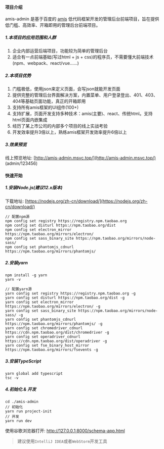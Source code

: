 #### 项目介绍

amis-admin 是基于百度的 [amis](https://github.com/baidu/amis) 低代码框架开发的管理后台前端项目，旨在提供低门槛、高效率、开箱即用的管理后台前端项目。

##### 1.本项目的应用范围和人群
1. 企业内部运营后端项目，功能较为简单的管理后台
1. 适合有一点前端基础(写过html + js + css)的程序员，不需要懂大前端技术(npm、webpack、react/vue......)

##### 2.本项目优势
1. 门槛极低，使用json来定义页面，会写json就能开发页面
1. 提供完整的管理后台界面解决方案，内置菜单、用户登录登出、401、403、404等基础页面功能，真正的开箱即用
1. 支持所有amis框架的UI组件(100+)
1. 支持扩展，页面开发支持多种技术：amis(主要)、react、传统html。支持html页面内嵌集成
1. 经历了某上市公司的内部多个项目的线上实战考验
1. 开发效率提升3倍以上，熟练amis框架开发效率提升6倍以上

##### 3.效果预览

线上预览地址: [http://amis-admin.msvc.top/](http://amis-admin.msvc.top/) (admin/123456)




#### 快速开始

##### 1.安装Node.js(建议12.x版本)

下载地址: [https://nodejs.org/zh-cn/download/](https://nodejs.org/zh-cn/download/)

```shell
// 配置npm源
npm config set registry https://registry.npm.taobao.org
npm config set disturl https://npm.taobao.org/dist
npm config set electron_mirror https://npm.taobao.org/mirrors/electron/
npm config set sass_binary_site https://npm.taobao.org/mirrors/node-sass/
npm config set phantomjs_cdnurl https://npm.taobao.org/mirrors/phantomjs/
```

##### 2.安装yarn

```shell
npm install -g yarn
yarn -v
```

```shell
// 配置yarn源
yarn config set registry https://registry.npm.taobao.org -g
yarn config set disturl https://npm.taobao.org/dist -g
yarn config set electron_mirror https://npm.taobao.org/mirrors/electron/ -g
yarn config set sass_binary_site https://npm.taobao.org/mirrors/node-sass/ -g
yarn config set phantomjs_cdnurl https://npm.taobao.org/mirrors/phantomjs/ -g
yarn config set chromedriver_cdnurl https://cdn.npm.taobao.org/dist/chromedriver -g
yarn config set operadriver_cdnurl https://cdn.npm.taobao.org/dist/operadriver -g
yarn config set fse_binary_host_mirror https://npm.taobao.org/mirrors/fsevents -g
```

##### 3.安装TypeScript

```shell
yarn global add typescript
tsc -v
```

##### 4.初始化 & 开发

```shell
cd ./amis-admin
// 初始化
yarn run project-init
// 开发
yarn run dev
```

使用谷歌浏览器打开: http://127.0.0.1:8000/schema-app.html

> 建议使用`IntelliJ IDEA`或者`WebStorm`开发工具
